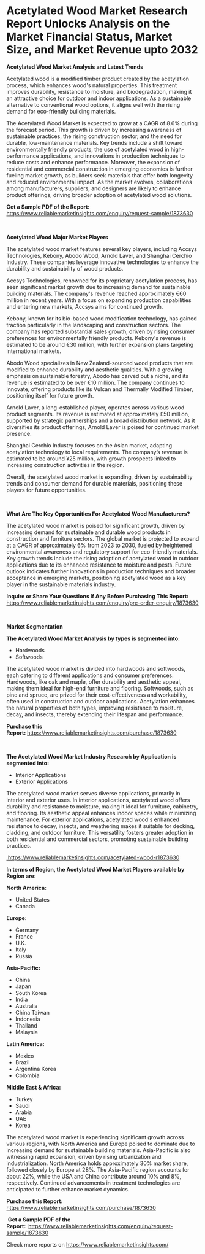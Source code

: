 <p><h1>Acetylated Wood Market Research Report Unlocks Analysis on the Market Financial Status, Market Size, and Market Revenue upto 2032</h1></p><p><strong>Acetylated Wood Market Analysis and Latest Trends</strong></p>
<p><p>Acetylated wood is a modified timber product created by the acetylation process, which enhances wood's natural properties. This treatment improves durability, resistance to moisture, and biodegradation, making it an attractive choice for outdoor and indoor applications. As a sustainable alternative to conventional wood options, it aligns well with the rising demand for eco-friendly building materials.</p><p>The Acetylated Wood Market is expected to grow at a CAGR of 8.6% during the forecast period. This growth is driven by increasing awareness of sustainable practices, the rising construction sector, and the need for durable, low-maintenance materials. Key trends include a shift toward environmentally friendly products, the use of acetylated wood in high-performance applications, and innovations in production techniques to reduce costs and enhance performance. Moreover, the expansion of residential and commercial construction in emerging economies is further fueling market growth, as builders seek materials that offer both longevity and reduced environmental impact. As the market evolves, collaborations among manufacturers, suppliers, and designers are likely to enhance product offerings, driving broader adoption of acetylated wood solutions.</p></p>
<p><strong>Get a Sample PDF of the Report:&nbsp;</strong> <a href="https://www.reliablemarketinsights.com/enquiry/request-sample/1873630?utm_campaign=3517&utm_medium=2&utm_source=Github&utm_content=ia&utm_term=31032025&utm_id=acetylated-wood">https://www.reliablemarketinsights.com/enquiry/request-sample/1873630</a></p>
<p>&nbsp;</p>
<p><strong>Acetylated Wood Major Market Players</strong></p>
<p><p>The acetylated wood market features several key players, including Accsys Technologies, Kebony, Abodo Wood, Arnold Laver, and Shanghai Cerchio Industry. These companies leverage innovative technologies to enhance the durability and sustainability of wood products.</p><p>Accsys Technologies, renowned for its proprietary acetylation process, has seen significant market growth due to increasing demand for sustainable building materials. The company's revenue reached approximately €60 million in recent years. With a focus on expanding production capabilities and entering new markets, Accsys aims for continued growth.</p><p>Kebony, known for its bio-based wood modification technology, has gained traction particularly in the landscaping and construction sectors. The company has reported substantial sales growth, driven by rising consumer preferences for environmentally friendly products. Kebony's revenue is estimated to be around €30 million, with further expansion plans targeting international markets.</p><p>Abodo Wood specializes in New Zealand-sourced wood products that are modified to enhance durability and aesthetic qualities. With a growing emphasis on sustainable forestry, Abodo has carved out a niche, and its revenue is estimated to be over €10 million. The company continues to innovate, offering products like its Vulcan and Thermally Modified Timber, positioning itself for future growth.</p><p>Arnold Laver, a long-established player, operates across various wood product segments. Its revenue is estimated at approximately £50 million, supported by strategic partnerships and a broad distribution network. As it diversifies its product offerings, Arnold Laver is poised for continued market presence.</p><p>Shanghai Cerchio Industry focuses on the Asian market, adapting acetylation technology to local requirements. The company’s revenue is estimated to be around ¥25 million, with growth prospects linked to increasing construction activities in the region. </p><p>Overall, the acetylated wood market is expanding, driven by sustainability trends and consumer demand for durable materials, positioning these players for future opportunities.</p></p>
<p>&nbsp;</p>
<p><strong>What Are The Key Opportunities For Acetylated Wood Manufacturers?</strong></p>
<p><p>The acetylated wood market is poised for significant growth, driven by increasing demand for sustainable and durable wood products in construction and furniture sectors. The global market is projected to expand at a CAGR of approximately 6% from 2023 to 2030, fueled by heightened environmental awareness and regulatory support for eco-friendly materials. Key growth trends include the rising adoption of acetylated wood in outdoor applications due to its enhanced resistance to moisture and pests. Future outlook indicates further innovations in production techniques and broader acceptance in emerging markets, positioning acetylated wood as a key player in the sustainable materials industry.</p></p>
<p><strong>Inquire or Share Your Questions If Any Before Purchasing This Report:</strong> <a href="https://www.reliablemarketinsights.com/enquiry/pre-order-enquiry/1873630?utm_campaign=3517&utm_medium=2&utm_source=Github&utm_content=ia&utm_term=31032025&utm_id=acetylated-wood">https://www.reliablemarketinsights.com/enquiry/pre-order-enquiry/1873630</a></p>
<p>&nbsp;</p>
<p><strong>Market Segmentation</strong></p>
<p><strong>The Acetylated Wood Market Analysis by types is segmented into:</strong></p>
<p><ul><li>Hardwoods</li><li>Softwoods</li></ul></p>
<p><p>The acetylated wood market is divided into hardwoods and softwoods, each catering to different applications and consumer preferences. Hardwoods, like oak and maple, offer durability and aesthetic appeal, making them ideal for high-end furniture and flooring. Softwoods, such as pine and spruce, are prized for their cost-effectiveness and workability, often used in construction and outdoor applications. Acetylation enhances the natural properties of both types, improving resistance to moisture, decay, and insects, thereby extending their lifespan and performance.</p></p>
<p><strong>Purchase this Report:&nbsp;</strong><a href="https://www.reliablemarketinsights.com/purchase/1873630?utm_campaign=3517&utm_medium=2&utm_source=Github&utm_content=ia&utm_term=31032025&utm_id=acetylated-wood">https://www.reliablemarketinsights.com/purchase/1873630</a></p>
<p>&nbsp;</p>
<p><strong>The Acetylated Wood Market Industry Research by Application is segmented into:</strong></p>
<p><ul><li>Interior Applications</li><li>Exterior Applications</li></ul></p>
<p><p>The acetylated wood market serves diverse applications, primarily in interior and exterior uses. In interior applications, acetylated wood offers durability and resistance to moisture, making it ideal for furniture, cabinetry, and flooring. Its aesthetic appeal enhances indoor spaces while minimizing maintenance. For exterior applications, acetylated wood's enhanced resistance to decay, insects, and weathering makes it suitable for decking, cladding, and outdoor furniture. This versatility fosters greater adoption in both residential and commercial sectors, promoting sustainable building practices.</p></p>
<p><a href="https://www.reliablemarketinsights.com/acetylated-wood-r1873630?utm_campaign=3517&utm_medium=2&utm_source=Github&utm_content=ia&utm_term=31032025&utm_id=acetylated-wood">&nbsp;https://www.reliablemarketinsights.com/acetylated-wood-r1873630</a></p>
<p><strong>In terms of Region, the Acetylated Wood Market Players available by Region are:</strong></p>
<p>
    <p> <strong> North America: </strong>
        <ul>
            <li>United States</li>
            <li>Canada</li>
        </ul>
        </p> 
    <p> <strong> Europe: </strong>
        <ul>
            <li>Germany</li>
            <li>France</li>
            <li>U.K.</li>
            <li>Italy</li>
            <li>Russia</li>
        </ul>
        </p> 
    <p> <strong> Asia-Pacific: </strong>
        <ul>
            <li>China</li>
            <li>Japan</li>
            <li>South Korea</li>
            <li>India</li>
            <li>Australia</li>
            <li>China Taiwan</li>
            <li>Indonesia</li>
            <li>Thailand</li>
            <li>Malaysia</li>
        </ul>
        </p> 
    <p> <strong> Latin America: </strong>
        <ul>
            <li>Mexico</li>
            <li>Brazil</li>
            <li>Argentina Korea</li>
            <li>Colombia</li>
        </ul>
        </p> 
    <p> <strong> Middle East & Africa: </strong>
        <ul>
            <li>Turkey</li>
            <li>Saudi</li>
            <li>Arabia</li>
            <li>UAE</li>
            <li>Korea</li>
        </ul>
    </p>
    </p>
<p><p>The acetylated wood market is experiencing significant growth across various regions, with North America and Europe poised to dominate due to increasing demand for sustainable building materials. Asia-Pacific is also witnessing rapid expansion, driven by rising urbanization and industrialization. North America holds approximately 30% market share, followed closely by Europe at 28%. The Asia-Pacific region accounts for about 22%, while the USA and China contribute around 10% and 8%, respectively. Continued advancements in treatment technologies are anticipated to further enhance market dynamics.</p></p>
<p><strong>Purchase this Report: </strong><a href="https://www.reliablemarketinsights.com/purchase/1873630?utm_campaign=3517&utm_medium=2&utm_source=Github&utm_content=ia&utm_term=31032025&utm_id=acetylated-wood">https://www.reliablemarketinsights.com/purchase/1873630</a></p>
<p>&nbsp;<strong>Get a Sample PDF of the Report:&nbsp;&nbsp;</strong><a href="https://www.reliablemarketinsights.com/enquiry/request-sample/1873630?utm_campaign=3517&utm_medium=2&utm_source=Github&utm_content=ia&utm_term=31032025&utm_id=acetylated-wood">https://www.reliablemarketinsights.com/enquiry/request-sample/1873630</a></p>
<p><strong></strong></p>
<p>Check more reports on <a href="https://www.reliablemarketinsights.com/?utm_campaign=3517&utm_medium=2&utm_source=Github&utm_content=ia&utm_term=31032025&utm_id=acetylated-wood">https://www.reliablemarketinsights.com/</a></p>